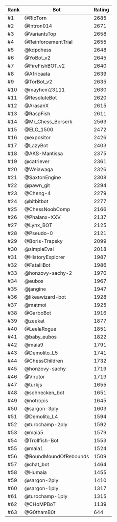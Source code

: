Rank|Bot|Rating
---|---|---
#1|@RipTorn|2685
#2|@Intron014|2671
#3|@VariantsTop|2658
#4|@ReinforcementTrial|2655
#5|@kdpchess|2648
#6|@YoBot_v2|2645
#7|@FireFishBOT_v2|2640
#8|@Africaata|2639
#9|@TorBot_v2|2635
#10|@mayhem23111|2630
#11|@ResoluteBot|2620
#12|@ArasanX|2615
#13|@RaspFish|2611
#14|@Mr_Chess_Berserk|2563
#15|@ELO_1500|2472
#16|@expositor|2426
#17|@LazyBot|2403
#18|@AKS-Mantissa|2375
#19|@catriever|2361
#20|@Weiawaga|2326
#21|@SaxtonEngine|2308
#22|@pawn_git|2294
#23|@Cheng-4|2279
#24|@bitbitbot|2277
#25|@ChessNoobComp|2166
#26|@Phalanx-XXV|2137
#27|@Lynx_BOT|2125
#28|@Pseudo-0|2121
#29|@Boris-Trapsky|2099
#30|@simpleEval|2018
#31|@HistoryExplorer|1987
#32|@FataliiBot|1986
#33|@honzovy-sachy-2|1970
#34|@eubos|1967
#35|@jangine|1947
#36|@likeawizard-bot|1928
#37|@matmoi|1925
#38|@GarboBot|1916
#39|@zeekat|1877
#40|@LeelaRogue|1851
#41|@baby_eubos|1822
#42|@maia9|1791
#43|@Demolito_L5|1741
#44|@ChessChildren|1732
#45|@honzovy-sachy|1719
#46|@Virutor|1719
#47|@turkjs|1655
#48|@schnecken_bot|1651
#49|@notropis|1645
#50|@sargon-3ply|1603
#51|@Demolito_L4|1594
#52|@turochamp-2ply|1592
#53|@maia5|1579
#54|@Trollfish-Bot|1553
#55|@maia1|1524
#56|@RoundMoundOfRebounds|1509
#57|@chat_bot|1464
#58|@Humaia|1455
#59|@sargon-2ply|1410
#60|@sargon-1ply|1317
#61|@turochamp-1ply|1315
#62|@CHoMPBoT|1139
#63|@G0thamB0t|644

